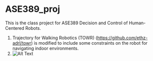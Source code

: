 # ASE389_proj
This is the class project for ASE389 Decision and Control of Human-Centered Robots.

1. Trajectory for Walking Robotics (TOWR) (https://github.com/ethz-adrl/towr) is modified to include some constraints on the robot for navigating indoor environments.
2. ![Alt Text](https://media.giphy.com/media/vFKqnCdLPNOKc/giphy.gif)


